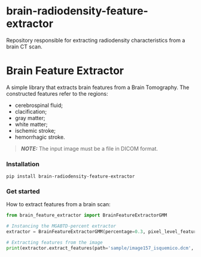 # brain-radiodensity-feature-extractor
Repository responsible for extracting radiodensity characteristics from a brain CT scan.

# Brain Feature Extractor
A simple library that extracts brain features from a Brain Tomography. The constructed features refer to the regions: 
- cerebrospinal fluid;
- clacification;
- gray matter;
- white matter;
- ischemic stroke;
- hemorrhagic stroke. 

> **_NOTE:_** The input image must be a file in DICOM format.

### Installation
```
pip install brain-radiodensity-feature-extractor
```

### Get started
How to extract features from a brain scan:

```Python
from brain_feature_extractor import BrainFeatureExtractorGMM

# Instancing the MGABTD-percent extractor
extractor = BrainFeatureExtractorGMM(percentage=0.3, pixel_level_feature=False)

# Extracting features from the image
print(extractor.extract_features(path='sample/image157_isquemico.dcm', verbose=True))
```
